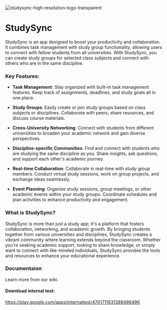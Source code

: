 ![studysync-high-resolution-logo-transparent](https://github.com/marvensC/305Project/assets/110928777/5935e046-3dab-44ea-8970-d0ecb3350fbb)

# StudySync

StudySync is an app designed to boost your productivity and collaboration. It combines task management with study group functionality, allowing users to connect with fellow students from all universities. With StudySync, you can create study groups for selected class subjects and connect with others who are in the same discipline.

### Key Features:

- **Task Management**: Stay organized with built-in task management features. Keep track of assignments, deadlines, and study goals all in one place.

- **Study Groups**: Easily create or join study groups based on class subjects or disciplines. Collaborate with peers, share resources, and discuss course materials.

- **Cross-University Networking**: Connect with students from different universities to broaden your academic network and gain diverse perspectives.

- **Discipline-specific Communities**: Find and connect with students who are studying the same discipline as you. Share insights, ask questions, and support each other's academic journey.

- **Real-time Collaboration**: Collaborate in real-time with study group members. Conduct virtual study sessions, work on group projects, and exchange ideas seamlessly.

- **Event Planning**: Organize study sessions, group meetings, or other academic events within your study groups. Coordinate schedules and plan activities to enhance productivity and engagement.

### What is StudySync?

StudySync is more than just a study app; it's a platform that fosters collaboration, networking, and academic growth. By bringing students together from various universities and disciplines, StudySync creates a vibrant community where learning extends beyond the classroom. Whether you're seeking academic support, looking to share knowledge, or simply want to connect with like-minded individuals, StudySync provides the tools and resources to enhance your educational experience.

### Documentaion
Learn more from our wiki.

#### Download internal test: 
https://play.google.com/apps/internaltest/4701711631388486496
